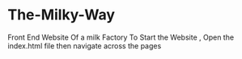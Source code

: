 # The-Milky-Way
Front End Website Of a milk Factory 
To Start the Website , Open the index.html file then navigate across the pages
